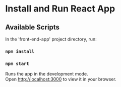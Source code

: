 # Install and Run React App

## Available Scripts

In the 'front-end-app' project directory, run:

### `npm install`

### `npm start`

Runs the app in the development mode.\
Open [http://localhost:3000](http://localhost:3000) to view it in your browser.
